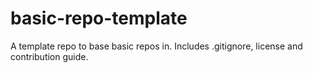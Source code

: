 # basic-repo-template
A template repo to base basic repos in.  Includes .gitignore, license and contribution guide.
